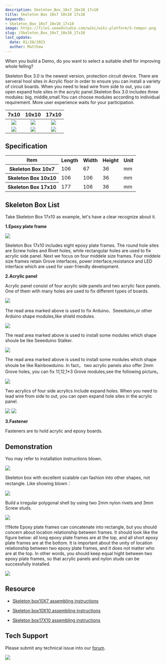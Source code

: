 ```yaml
---
description: Skeleton_Box_10x7_10x10_17x10
title: Skeleton Box 10x7 10x10 17x10
keywords:
- Skeleton_Box_10x7_10x10_17x10
image: https://files.seeedstudio.com/wiki/wiki-platform/S-tempor.png
slug: /Skeleton_Box_10x7_10x10_17x10
last_update:
  date: 01/20/2023
  author: Matthew
---
```


When you build a Demo, do you want to select a suitable shell for improving  whole felling?

Skeleton Box 3.0 is the newest version, protection circuit device.  There are serveral hool sites in Acrylic floor in order to ensure you can install a variety of circuit boards. When you need to lead wire from side to out, you can open expand hole sites in the acrylic panel.Skeleton Box 3.0 includes three modules: big, middle,small.You can choose modules according to individual requirement. More user experience waits for your participation.

|7x10|10x10|17x10|
|:---:|:---:|:---:|
|![](https://files.seeedstudio.com/wiki/Skeleton_Box_10x7_10x10_17x10/img/Skeleton%20Box%2010x7_05.jpg)|![](https://files.seeedstudio.com/wiki/Skeleton_Box_10x7_10x10_17x10/img/Skeleton%20Box%2010x%2010.jpg)|![](https://files.seeedstudio.com/wiki/Skeleton_Box_10x7_10x10_17x10/img/Skeleton%20Box%2017x10.jpg)|
|[![](https://files.seeedstudio.com/wiki/Seeed-WiKi/docs/images/300px-Get_One_Now_Banner-ragular.png)](https://www.seeedstudio.com/Skeleton-Box-10x7-p-1813.html)|[![](https://files.seeedstudio.com/wiki/Seeed-WiKi/docs/images/300px-Get_One_Now_Banner-ragular.png)](https://www.seeedstudio.com/Skeleton-Box-10x10-p-1814.html)|[![](https://files.seeedstudio.com/wiki/Seeed-WiKi/docs/images/300px-Get_One_Now_Banner-ragular.png)](https://www.seeedstudio.com/Skeleton-Box-17x10-p-1815.html)|

##  Specification

<table  cellspacing="0" width="50%">
<tr>
<th scope="col"> Item
</th>
<th scope="col"> Length
</th>
<th scope="col"> Width
</th>
<th scope="col"> Height
</th>
<th scope="col"> Unit
</th></tr>
<tr>
<th scope="row"> Skeleton Box 10x7
</th>
<td> 106
</td>
<td> 67
</td>
<td> 36
</td>
<td> mm
</td></tr>
<tr>
<th scope="row"> Skeleton Box 10x10
</th>
<td> 106
</td>
<td> 106
</td>
<td> 36
</td>
<td> mm
</td></tr>
<tr>
<th scope="row"> Skeleton Box 17x10
</th>
<td> 177
</td>
<td> 106
</td>
<td> 36
</td>
<td> mm
</td></tr></table>

##  Skeleton Box List

Take Skeleton Box 17x10 as example, let's have a clear recognize about it.

**1.Epoxy plate frame**

![](https://files.seeedstudio.com/wiki/Skeleton_Box_10x7_10x10_17x10/img/环氧板.JPG)

Skeleton Box 17x10 includes eight epoxy plate frames. The round hole sites are Screw holes and Rivet holes, while rectangular holes
are used to fix acrylic side panel. Next we focus on four middele size frames.
Four middele size frames retain Grove interfaces, power interface,resistance and LED interface which are used for user-friendly development.

**2.Acrylic panel**

Acrylic panel consist of four acrylic side panels and two acrylic face panels. One of them with many holes are used to fix different types of boards.

![](https://files.seeedstudio.com/wiki/Skeleton_Box_10x7_10x10_17x10/img/亚格力底板2.png)

The read area marked above is used to fix Arduino、Seeeduino,or other Arduino shape modules,like shield modules.

![](https://files.seeedstudio.com/wiki/Skeleton_Box_10x7_10x10_17x10/img/亚格力底板1.png)

The read area marked above is used to install some modules which shape shoule be like Seeeduino Stalker.

![](https://files.seeedstudio.com/wiki/Skeleton_Box_10x7_10x10_17x10/img/Skeleton12.png)

The read area marked above is used to install some modules which shape shoule be like Rainbowduino.
In fact， two acrylic panels also offer 2mm Grove holes, you can fix 1*1,1*2,1*3 Grove modules,see the following picture。

![](https://files.seeedstudio.com/wiki/Skeleton_Box_10x7_10x10_17x10/img/Skeleton123.png)

Two acrylics of four side acrylics include expand holes. When you need to lead wire from side to out, you can open expand hole sites in the acrylic panel.

![](https://files.seeedstudio.com/wiki/Skeleton_Box_10x7_10x10_17x10/img/Expand_holes.png)
![](https://files.seeedstudio.com/wiki/Skeleton_Box_10x7_10x10_17x10/img/Expand_holes2.png)

**3.Fastener**

Fasteners are to hold acrylic and epoxy boards.

##  Demonstration

You may refer to installation instructions blown.

![](https://files.seeedstudio.com/wiki/Skeleton_Box_10x7_10x10_17x10/img/组装步骤.png)

Skeleton box with excellent scalable can fashion into other shapes, not rectangle. Like showing blown：

![](https://files.seeedstudio.com/wiki/Skeleton_Box_10x7_10x10_17x10/img/外壳搭建2.JPG)

Build a irregular polygonal shell by using two 2mm nylon rivets and 3mm Screw studs.

![](https://files.seeedstudio.com/wiki/Skeleton_Box_10x7_10x10_17x10/img/外壳搭建1.jpg)

!!!Note
    Epoxy plate frames can concatenate into rectangle,  but you should concern about location relationship between frames. It should look like the figure below: all long epoxy plate frames are at the top, and all short epoxy plate frames are at the bottom. It is important about the unity of location  relationship between two epoxy plate frames, and it does not matter who are at the top. In other words, you should keep equal hight between two epoxy plate frames, so that acrylic panels and nylon studs can be successfully installed. 

![](https://files.seeedstudio.com/wiki/Skeleton_Box_10x7_10x10_17x10/img/环氧板位置关系.JPG)

##  Resource

*   [Skeleton box10X7 assembling instructions](https://files.seeedstudio.com/wiki/Skeleton_Box_10x7_10x10_17x10/res/Skeleton_box_10X7_组装说明书.pdf)

*   [Skeleton box10X10 assembling instructions](https://files.seeedstudio.com/wiki/Skeleton_Box_10x7_10x10_17x10/res/Skeleton_box_10X10_组装说明书.pdf)

*   [Skeleton box17X10 assembling instructions](https://files.seeedstudio.com/wiki/Skeleton_Box_10x7_10x10_17x10/res/Skeleton_box_17X10_组装说明书.pdf)

## Tech Support
Please submit any technical issue into our [forum](https://forum.seeedstudio.com/). 

<a href="https://www.seeedstudio.com/act-4.html?utm_source=wiki&utm_medium=wikibanner&utm_campaign=newproducts" target="_blank"><img src="https://files.seeedstudio.com/wiki/Wiki_Banner/new_product.jpg" /></a>
